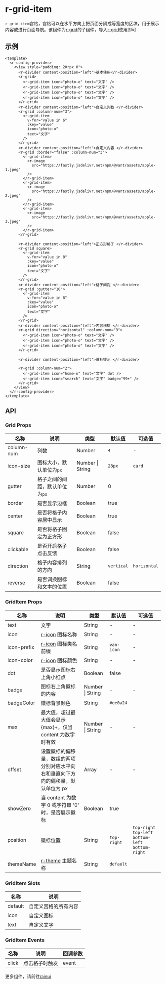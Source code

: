 # r-grid-item

`r-grid-item`宫格，宫格可以在水平方向上把页面分隔成等宽度的区块，用于展示内容或进行页面导航。该组件为[r-grid](https://ext.dcloud.net.cn/plugin?id=19522)的子组件，导入[r-grid](https://ext.dcloud.net.cn/plugin?id=19522)使用即可

## 示例

```vue
<template>
  <r-config-provider>
    <view style="padding: 20rpx 0">
      <r-divider content-position="left">基本使用</r-divider>
      <r-grid>
        <r-grid-item icon="photo-o" text="文字" />
        <r-grid-item icon="photo-o" text="文字" />
        <r-grid-item icon="photo-o" text="文字" />
        <r-grid-item icon="photo-o" text="文字" />
      </r-grid>
      <r-divider content-position="left">自定义列数 </r-divider>
      <r-grid :column-num="3">
        <r-grid-item
          v-for="value in 6"
          :key="value"
          icon="photo-o"
          text="文字"
        />
      </r-grid>
      <r-divider content-position="left">自定义内容 </r-divider>
      <r-grid :border="false" :column-num="3">
        <r-grid-item>
          <r-image
            src="https://fastly.jsdelivr.net/npm/@vant/assets/apple-1.jpeg"
          />
        </r-grid-item>
        <r-grid-item>
          <r-image
            src="https://fastly.jsdelivr.net/npm/@vant/assets/apple-2.jpeg"
          />
        </r-grid-item>
        <r-grid-item>
          <r-image
            src="https://fastly.jsdelivr.net/npm/@vant/assets/apple-3.jpeg"
          />
        </r-grid-item>
      </r-grid>

      <r-divider content-position="left">正方形格子 </r-divider>
      <r-grid square>
        <r-grid-item
          v-for="value in 8"
          :key="value"
          icon="photo-o"
          text="文字"
        />
      </r-grid>
      <r-divider content-position="left">格子间距 </r-divider>
      <r-grid :gutter="10">
        <r-grid-item
          v-for="value in 8"
          :key="value"
          icon="photo-o"
          text="文字"
        />
      </r-grid>
      <r-divider content-position="left">内容横排 </r-divider>
      <r-grid direction="horizontal" :column-num="3">
        <r-grid-item icon="photo-o" text="文字" />
        <r-grid-item icon="photo-o" text="文字" />
        <r-grid-item icon="photo-o" text="文字" />
      </r-grid>

      <r-divider content-position="left">徽标提示 </r-divider>

      <r-grid :column-num="2">
        <r-grid-item icon="home-o" text="文字" dot />
        <r-grid-item icon="search" text="文字" badge="99+" />
      </r-grid>
    </view>
  </r-config-provider>
</template>

```

## API

### Grid Props

| 名称       | 说明                           | 类型             | 默认值     | 可选值       |
| ---------- | ------------------------------ | ---------------- | ---------- | ------------ |
| column-num | 列数                           | Number           | `4`        | -            |
| icon-size  | 图标大小，默认单位为`px`       | Number \| String | `28px`     | `card`       |
| gutter     | 格子之间的间距，默认单位为`px` | Number           | 0          |              |
| border     | 是否显示边框                   | Boolean          | true       |              |
| center     | 是否将格子内容居中显示         | Boolean          | true       |              |
| square     | 是否将格子固定为正方形         | Boolean          | false      |              |
| clickable  | 是否开启格子点击反馈           | Boolean          | false      |              |
| direction  | 格子内容排列的方向             | String           | `vertical` | `horizontal` |
| reverse    | 是否调换图标和文本的位置       | Boolean          | false      |              |

### GridItem Props

| 名称        | 说明                                                         | 类型              | 默认值      | 可选值                                                |
| ----------- | ------------------------------------------------------------ | ----------------- | ----------- | ----------------------------------------------------- |
| text        | 文字                                                         | String            | -           | -                                                     |
| icon        | [r-icon](https://ext.dcloud.net.cn/plugin?id=18668) 图标名称 | String            | -           | -                                                     |
| icon-prefix | [r-icon](https://ext.dcloud.net.cn/plugin?id=18668) 图标类名前缀 | String            | `van-icon`  | -                                                     |
| icon-color  | [r-icon](https://ext.dcloud.net.cn/plugin?id=18668) 图标颜色 | String            | -           | -                                                     |
| dot         | 是否显示图标右上角小红点                                     | Boolean           | false       |                                                       |
| badge       | 图标右上角徽标的内容                                         | Number \| String  | -           | -                                                     |
| badgeColor  | 徽标背景颜色                                                 | String            | `#ee0a24`   |                                                       |
| max         | 最大值，超过最大值会显示 {max}+，仅当 content 为数字时有效   | Number  \| String | -           | -                                                     |
| offset      | 设置徽标的偏移量，数组的两项分别对应水平向右和垂直向下方向的偏移量，默认单位为 px | Array             | -           | -                                                     |
| showZero    | 当 content 为数字 0 或字符串 '0' 时，是否展示徽标            | Boolean           | true        |                                                       |
| position    | 徽标位置                                                     | String            | `top-right` | `top-right`  `top-left` `bottom-left`  `bottom-right` |
| themeName   | [r-theme](https://ext.dcloud.net.cn/plugin?id=18661) 主题名称 | String            | `default`   |                                                       |

### GridItem Slots

| 名称    | 说明                 |
| ------- | -------------------- |
| default | 自定义宫格的所有内容 |
| icon    | 自定义图标           |
| text    | 自定义文字           |

### GridItem Events

| 名称  | 说明           | 回调参数 |
| ----- | -------------- | -------- |
| click | 点击格子时触发 | event    |

更多组件，请前往[rainui](https://ext.dcloud.net.cn/plugin?id=19701)